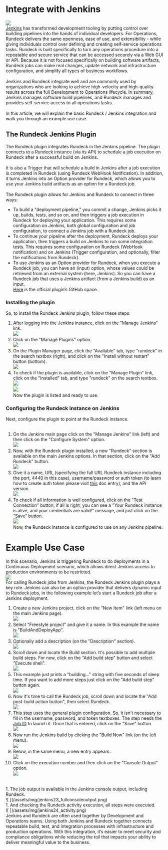 # Integrate with Jenkins <br>
![ ](/assets/img/jenkins1_RDplusJenkins.png)<br>
[Jenkins](https://www.jenkins.io/) has transformed development tooling by putting control over building pipelines into the hands of individual developers. For Operations, Rundeck delivers the same openness, ease of use, and extensibility - while giving individuals control over defining and creating self-service operations tasks. Rundeck is built specifically to turn any operations procedure into a repeatable and secure service that can be accessed securely via a Web GUI or API. Because it is not focused specifically on building software artifacts, Rundeck jobs can make real changes, update network and infrastructure configuration, and simplify all types of business workflows.<br><br>
Jenkins and Rundeck integrate well and are commonly used by organizations who are looking to achieve high-velocity and high-quality results across the full Development to Operations lifecycle. In summary, Jenkins manages software build pipelines, and Rundeck manages and provides self-service access to all operations tasks.<br><br>
In this article, we will explain the basic Rundeck / Jenkins integration and walk you through an example use case.<br>

## The Rundeck Jenkins Plugin <br>
The Rundeck plugin integrates Rundeck in the Jenkins pipeline. The plugin connects to a Rundeck instance (via its API) to schedule a job execution on Rundeck after a successful build on Jenkins.<br><br>
It is also a Trigger that will schedule a build in Jenkins after a job execution is completed in Rundeck (using Rundeck WebHook Notification). In addition, it turns Jenkins into an Option provider for Rundeck, which allows you to use your Jenkins build artifacts as an option for a Rundeck job.<br><br>
The Rundeck plugin allows for Jenkins and Rundeck to connect in three ways:<br>

 * To build a "deployment pipeline," you commit a change, Jenkins picks it up, builds, tests, and so on, and then triggers a job execution in Rundeck for deploying your application. This requires some configuration on Jenkins, both global configuration and job configuration, to connect a Jenkins job with a Rundeck job.<br>
 * To continue your pipeline after the deployment, Rundeck deploys your application, then triggers a build on Jenkins to run some integration tests. This requires some configuration on Rundeck (WebHook notification) and on Jenkins (Trigger configuration, and optionally, filter the notifications from Rundeck).<br>
 * To use Jenkins as an Option provider for Rundeck, when you execute a Rundeck job, you can have an (input) option, whose values could be retrieved from an external system (here, Jenkins). So you can have a Rundeck job that uses a Jenkins artifact (from a Jenkins build) as an input.<br>
[Here](https://github.com/jenkinsci/rundeck-plugin) is the official plugin’s GitHub space.<br>

### Installing the plugin <br>
So, to install the Rundeck Jenkins plugin, follow these steps:<br>

1. After logging into the Jenkins instance, click on the "Manage Jenkins" link.<br>
![ ](/assets/img/jenkins2_manage.png)<br>
1. Click on the "Manage Plugins" option.<br>
![ ](/assets/img/jenkins3_manageplugins.png)<br>
1. On the Plugin Manager page, click the "Available" tab, type "rundeck" in the search textbox (right), and click on the "Install without restart" button (bottom).<br>
![ ](/assets/img/jenkins4_pluginmanager.png)<br>
1. To check if the plugin is available, click on the "Manage Plugin" link, click on the "Installed" tab, and type "rundeck" on the search textbox.<br>
![ ](/assets/img/jenkins5_installingplugins.png)<br>
![ ](/assets/img/jenkins7_pluginsinstalled.png)<br>
Now the plugin is listed and ready to use.<br>

### Configuring the Rundeck instance on Jenkins <br>

Next, configure the plugin to point at the Rundeck instance.<br>
<br>
1. On the Jenkins main page click on the "Manage Jenkins" link (left) and then click on the "Configure System" option.<br>
![ ](/assets/img/jenkins8_configsys.png)<br>
1. Now, with the Rundeck plugin installed, a new "Rundeck" section is available on the main Jenkins options.  In that section, click on the "Add Rundeck" button.<br>
![ ](/assets/img/jenkins9_addrundeck.png)<br>
1. Give it a name, URL (specifying the full URL Rundeck instance including the port, 4440 in this case), username/password or auth token (to learn how to create auth token please visit [this](/manual/10-user.html#user-api-tokens) doc entry), and the API version. <br>
![ ](/assets/img/jenkins10_testconnection.png) <br>
1. To check if all information is well configured, click on the "Test Connection" button, if all is right, you can see a "Your Rundeck instance is alive, and your credentials are valid!" message, and just click on the “Save” button.<br>
![ ](/assets/img/jenkins11_saveconfig.png)<br>
Now, the Rundeck instance is configured to use on any Jenkins pipeline.

<h1>Example Use Case</h1>

In this scenario, Jenkins is triggering Rundeck to do deployments in a Continuous Deployment scenario, which allows direct Jenkins access to production environments to be restricted.<br>
![ ](/assets/img/jenkins12_fancy.png)<br>
For calling Rundeck jobs from Jenkins, the Rundeck Jenkins plugin plays a key role. Jenkins can also be an option provider that delivers dynamic input to Rundeck jobs, in the following example let’s start a Rundeck job after a Jenkins deployment.<br>
1. Create a new Jenkins project, click on the "New Item" link (left menu on the main Jenkins page).<br>
![ ](/assets/img/jenkins13_newproject.png)<br>
1. Select "Freestyle project" and give it a name. In this example the name is "BuildAndDeployApp".<br>
![ ](/assets/img/jenkins14_freestyle.png)<br>
1. Optionally add a description (on the "Description" section).<br>
![ ](/assets/img/jenkins15_desc.png)<br>
1. Scroll down and locate the Build section. It's possible to add multiple build steps. For now, click on the "Add build step" button and select "Execute shell".<br>
![ ](/assets/img/jenkins16_buildstep.png)<br>
1. This example just prints a "building..." string with five seconds of sleep time. If you want to add more steps just click on the "Add build step" button again.<br>
![ ](/assets/img/jenkins17_shellcommand.png)<br>
1. Now it's time to call the Rundeck job, scroll down and locate the "Add post-build action button", then select Rundeck.<br>
![ ](/assets/img/jenkins18_callrundeck.png)<br>
1. This step uses the general plugin configuration. So, it isn't necessary to fill in the username, password, and token textboxes. The step needs the [Job ID](https://docs.rundeck.com/docs/manual/04-jobs.html#job-uuids) to launch it.  Once that is entered, click on the "Save" button.<br>
![ ](/assets/img/jenkins19_jobid.png)<br>
1. Now run the Jenkins build by clicking the "Build Now" link (on the left menu).<br>
![ ](/assets/img/jenkins20_buildnow.png)<br>
1. Below, in the same menu, a new entry appears.<br>
![ ](/assets/img/jenkins21_newentry.png)<br>
1. Click on the execution number and then click on the "Console Output" option.<br>
![ ](/assets/img/jenkins22_consoleoutput.png)<br>
<br>
1. The job output is available in the Jenkins console output, including Rundeck.<br>
![ ](/assets/img/jenkins23_fullconsoleoutput.png)<br>
1. And checking the Rundeck activity execution, all steps were executed.<br>
![ ](/assets/img/jenkins24_activity.png)<br>
Jenkins and Rundeck are often used together by Development and Operations teams. Using both Jenkins and Rundeck together connects repeatable build, test, and integration processes with infrastructure and production operations. With this integration, it’s easier to meet security and compliance obligations while reducing the toil that impacts your ability to deliver meaningful value to the business.<br>
